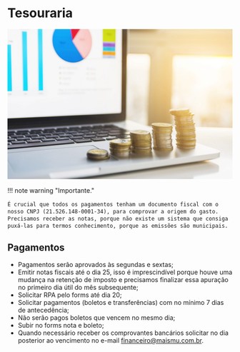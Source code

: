 # Tesouraria

![tesouraria1](/assets/images/tesouraria1.jpg#center)

!!! note warning "Importante."

    É crucial que todos os pagamentos tenham um documento fiscal com o nosso CNPJ (21.526.148-0001-34), para comprovar a origem do gasto. 
    Precisamos receber as notas, porque não existe um sistema que consiga puxá-las para termos conhecimento, porque as emissões são municipais.

## Pagamentos

 - Pagamentos serão aprovados às segundas e sextas;
 - Emitir notas fiscais até o dia 25, isso é imprescindível porque houve uma mudança na retenção de imposto e precisamos finalizar essa apuração no primeiro dia útil do mês subsequente;
 - Solicitar RPA pelo forms até dia 20;
 - Solicitar pagamentos (boletos e transferências) com no mínimo 7 dias de antecedência;
 - Não serão pagos boletos que vencem no mesmo dia;
 - Subir no forms nota e boleto;
 - Quando necessário receber os comprovantes bancários solicitar no dia posterior ao vencimento no e-mail financeiro@maismu.com.br.

